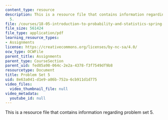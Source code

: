 ```yaml
---
content_type: resource
description: This is a resource file that contains information regarding problem set
  5.
file: /courses/18-05-introduction-to-probability-and-statistics-spring-2014/8e63a041d1e9a86b752a6cb911d1d775_MIT18_05S14_ps5.pdf
file_size: 561424
file_type: application/pdf
learning_resource_types:
- Assignments
license: https://creativecommons.org/licenses/by-nc-sa/4.0/
ocw_type: OCWFile
parent_title: Assignments
parent_type: CourseSection
parent_uid: fed85a98-064c-2e2a-4378-f3f7549df9b8
resourcetype: Document
title: Problem Set 5
uid: 8e63a041-d1e9-a86b-752a-6cb911d1d775
video_files:
  video_thumbnail_file: null
video_metadata:
  youtube_id: null
---
```

This is a resource file that contains information regarding problem set 5.